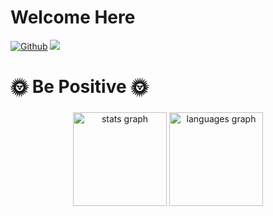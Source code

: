 # Welcome Here #

[![Github](https://img.shields.io/github/followers/surajkushvaha?label=Follow&style=social)](https://github.com/surajkushvaha)
![](https://visitor-badge.laobi.icu/badge?page_id=surajkushvaha.surajkushvaha)

# 🌞 Be Positive 🌞 #

###

###

<div align="center">
  <img src="https://github-readme-stats.vercel.app/api?username=surajkushvaha&hide_title=false&hide_rank=false&show_icons=true&include_all_commits=true&count_private=true&disable_animations=false&theme=dracula&locale=en&hide_border=false&order=1" height="150" alt="stats graph"  />
  <img src="https://github-readme-stats.vercel.app/api/top-langs?username=surajkushvaha&locale=en&hide_title=false&layout=compact&card_width=320&langs_count=10&theme=dracula&hide_border=false&order=2" height="150" alt="languages graph"  />
</div>

###





